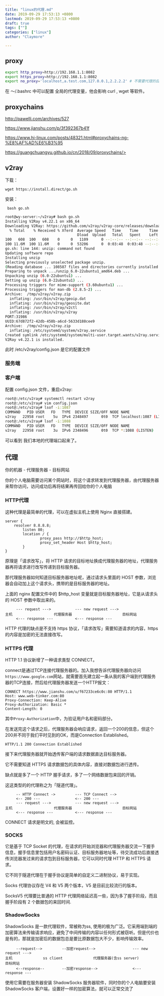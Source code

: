 ```yaml
---
title: "linux的代理.md"
date: 2019-09-29 17:53:13 +0800
lastmod: 2019-09-29 17:53:13 +0800
draft: true
tags: [""]
categories: ["linux"]
author: "Claymore"

---
```

## proxy 

``` sh
export http_proxy=http://192.168.1.1:8082
export https_proxy=http://192.168.1.1:8082
export no_proxy='localhost,a.test.com,127.0.0.1,2.2.2.2' # 不需要代理的目的地址
```

在 ～/.bashrc 中可以配置 全局的代理变量，他会影响 curl , wget 等软件。



## proxychains

<http://pawelli.com/archives/527>

<https://www.jianshu.com/p/3f392367b41f>

<https://www.hi-linux.com/posts/48321.html#proxychains-ng-%E8%AF%AD%E6%B3%95>

https://guangchuangyu.github.io/cn/2018/09/proxychains/>



## v2ray

下载：

`wget https://install.direct/go.sh`

安装：

` bash go.sh`

```sh
root@wy-server:~/v2ray# bash go.sh
Installing V2Ray v4.22.1 on x86_64
Downloading V2Ray: https://github.com/v2ray/v2ray-core/releases/download/v4.22.1/v2ray-linux-64.zip
  % Total    % Received % Xferd  Average Speed   Time    Time     Time  Current
                                 Dload  Upload   Total   Spent    Left  Speed
100   608  100   608    0     0   1109      0 --:--:-- --:--:-- --:--:--  1107
100 11.6M  100 11.6M    0     0  53206      0  0:03:48  0:03:48 --:--:-- 27378
go.sh: line 144: unzip: command not found
Updating software repo
Installing unzip
Selecting previously unselected package unzip.
(Reading database ... 108587 files and directories currently installed.)
Preparing to unpack .../unzip_6.0-22ubuntu1_amd64.deb ...
Unpacking unzip (6.0-22ubuntu1) ...
Setting up unzip (6.0-22ubuntu1) ...
Processing triggers for mime-support (3.60ubuntu1) ...
Processing triggers for man-db (2.8.5-2) ...
Archive:  /tmp/v2ray/v2ray.zip
  inflating: /usr/bin/v2ray/geoip.dat
  inflating: /usr/bin/v2ray/geosite.dat
  inflating: /usr/bin/v2ray/v2ctl
  inflating: /usr/bin/v2ray/v2ray
PORT:31986
UUID:67d872f2-42db-458b-a6cd-5633d188cee9
Archive:  /tmp/v2ray/v2ray.zip
  inflating: /etc/systemd/system/v2ray.service
Created symlink /etc/systemd/system/multi-user.target.wants/v2ray.service → /etc/systemd/system/v2ray.service.
V2Ray v4.22.1 is installed.
```

此时 /etc/v2ray/config.json 是它的配置文件



### 服务端





### 客户端

配置 config.json 文件，重启v2ray:

```sh
root@:/etc/v2ray# systemctl restart v2ray
root@:/etc/v2ray# vim config.json
root@:/etc/v2ray# lsof -i:1087
COMMAND   PID USER   FD   TYPE  DEVICE SIZE/OFF NODE NAME
v2ray   22958 root    5u  IPv4 2348497      0t0  TCP localhost:1087 (LISTEN)
root@:/etc/v2ray# lsof -i:1088
COMMAND   PID USER   FD   TYPE  DEVICE SIZE/OFF NODE NAME
v2ray   22958 root    3u  IPv6 2348496      0t0  TCP *:1088 (LISTEN)
```

可以看到 我们本地的代理端口起来了。



## 代理

你的机器 - 代理服务器 - 目标网站



你的个人电脑需要访问某个网站时，将这个请求转发到代理服务器，由代理服务器来帮你访问，访问成功后再将结果再传回给你的个人电脑



### HTTP代理

这种代理是最简单的代理，可以在虚拟主机上使用 Nginx 直接搭建。

```
server {
    resolver 8.8.8.8;
        listen 80;
        location / {
                proxy_pass http://$http_host;
                proxy_set_header Host $http_host;
        }
}
```

原理是「请求改写」，将 HTTP 请求的目标地址换成代理服务器的地址，代理服务器再将请求进行改写传递到目标服务器。

那代理服务器如何知道目标服务器地址呢，通过请求头里面的 HOST 参数，浏览器会自动加上这个请求头，携带的是目标服务器的地址。

上面的 nginx 配置文件中的 $http_host 变量就是目标服务器地址，它是从请求头的 HOST 参数中取出来的。

```
	 --- request --->           --- new request --->
主机					 代理服务器						 目标网站
     <--- response ---          <--- response --- 
```



HTTP 代理的缺点是不支持 https 协议，「请求改写」需要知道请求的内容，https 的内容是加密的无法直接改写。



### HTTPS 代理

HTTP 1.1 协议新增了一种请求类型 CONNECT。

connect是通过TCP连接代理服务器的。加入我想告诉代理服务器向访问`https://www.google.com`网站，就需要首先建立起一条从我的客户端到代理服务器的TCP连接，然后给代理服务器发送一个HTTP报文：

```
CONNECT https://www.jianshu.com/u/f67233ce6c0c:80 HTTP/1.1
Host: www.web-tinker.com:80
Proxy-Connection: Keep-Alive
Proxy-Authorization: Basic *
Content-Length: 0
```

其中`Proxy-Authorization`中，为验证用户名和密码部分。

在发送完这个请求之后，代理服务器会响应请求，返回一个200的信息，但这个200并不同于我们平时见到的OK，而是Connection Established。

```
HTTP/1.1 200 Connection Established
```

接下来代理服务器就开始透传客户端的请求数据直达目标服务器。

它不需要知道 HTTPS 请求数据包的具体内容，直接对数据包进行透传。

缺点就是多了一个 HTTP 握手请求，多了一个网络数据包来回的开销。

这这类型的的代理称之为「隧道代理」。

```
     -- HTTP Connect -> 		--- TCP Connect --> 
     <-- 200 ---                <-- 200 --- 
	 --- request --->           --- new request --->
主机					 代理服务器						 目标网站
     <--- response ---          <--- response --- 
```

CONNECT 请求是明文的, 会被监控。



### SOCKS 

它是基于 TCP Socket 的代理，在请求的开始浏览器和代理服务器交流一下握手信息，握手信息里包括用户名密码认证、目标服务器地址等，待交流成功后直接透传浏览器发过来的请求包到目标服务器，它可以同时代理 HTTP 和 HTTPS 请求。

它不同于隧道代理在于握手协议是简单的自定义二进制协议，易于实现。

Socks 代理协议存在 V4 和 V5 两个版本，V5 是目前比较流行的版本。

SocksV5 代理要比普通的 HTTP 代理网络延迟高一些，因为多了握手阶段，而且握手阶段有 2 个数据包的来回时间.



### ShadowSocks

ShadowSocks 是一款代理软件，常被称为ss, 使用的极为广泛。它采用端到端的加密算法来传输请求响应，避免了中间传输的内容以任何形式被窃听。但是代价也是有的，那就是加密后的数据包总是要比原数据包大不少，影响传输效率。

```
	 --request-->         --加密request-->                 --- new request --->
主机				ss client              代理服务器(含ss server)				目标网站
     <--response--        --加密response-->                <--- response --- 
```



使用它需要在服务器安装 ShadowSocks 服务器软件，同时你的个人电脑要安装 ShadowSocks 客户端，设置好一样的加密算法，就可以正常交流了